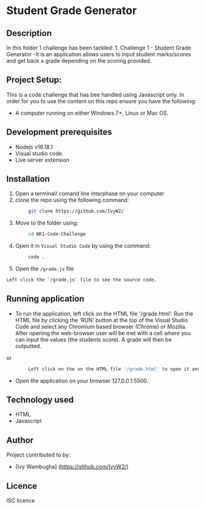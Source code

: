 # Student Grade Generator

## Description
In this folder 1 challenge has been tackled:
            1. Challenge 1 - Student Grade Generator
-It is an application allows users to input student marks/scores and get back a grade depending on the scoring provided.

## Project Setup:
This is a code challenge that has bee handled using Javascript only.
In order for you to use the content on this repo ensure you have the following:
- A computer running on either Windows 7+, Linux or Mac OS.

## Development prerequisites
- Nodejs v16.18.1
- Visual studio code.
- Live server extension

## Installation
1. Open a terminal/ comand line interphase on your computer
2. clone the repo using the following command: 
```bash
        git clone https://github.com/IvyW2/
```
3. Move to the folder using:
```bash
        cd WK1-Code-Challenge
```      
4. Open it in `Visual Studio Code` by using the command:
```bash
        code .
```
5. Open the `/grade.js` file
```bash
Left click the `/grade.js` file to see the source code.
```
## Running application

- To run the application, left click on the HTML file '/grade.html'. Run the HTML file by clicking the 'RUN' button at the top of the Visual Studio Code and select any Chromium based browser (Chrome) or Mozilla. After opening the web-browser user will be met with a cell where you can input the values (the students score). A grade will then be outputted.

or 

```bash
        Left click on the on the HTML file '/grade.html' to open it and open the live server to test it. 
```
- Open the application on your browser 127.0.0.1:5500.

## Technology used
- HTML
- Javascript

## Author
Project contributed to by:
- [Ivy Wambugha] (https://github.com/IvyW2/)

## Licence
ISC licence
